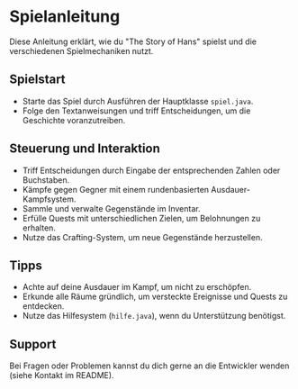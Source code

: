 # Spielanleitung

Diese Anleitung erklärt, wie du "The Story of Hans" spielst und die verschiedenen Spielmechaniken nutzt.

## Spielstart

- Starte das Spiel durch Ausführen der Hauptklasse `spiel.java`.
- Folge den Textanweisungen und triff Entscheidungen, um die Geschichte voranzutreiben.

## Steuerung und Interaktion

- Triff Entscheidungen durch Eingabe der entsprechenden Zahlen oder Buchstaben.
- Kämpfe gegen Gegner mit einem rundenbasierten Ausdauer-Kampfsystem.
- Sammle und verwalte Gegenstände im Inventar.
- Erfülle Quests mit unterschiedlichen Zielen, um Belohnungen zu erhalten.
- Nutze das Crafting-System, um neue Gegenstände herzustellen.

## Tipps

- Achte auf deine Ausdauer im Kampf, um nicht zu erschöpfen.
- Erkunde alle Räume gründlich, um versteckte Ereignisse und Quests zu entdecken.
- Nutze das Hilfesystem (`hilfe.java`), wenn du Unterstützung benötigst.

## Support

Bei Fragen oder Problemen kannst du dich gerne an die Entwickler wenden (siehe Kontakt im README).
